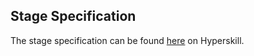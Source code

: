 ## Stage Specification

The stage specification can be found [here](https://hyperskill.org/projects/132/stages/705/implement) on Hyperskill.